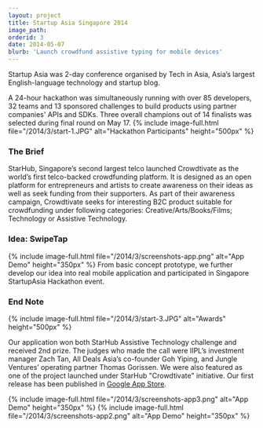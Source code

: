 ```yaml
---
layout: project
title: Startup Asia Singapore 2014
image_path: 
orderid: 3
date: 2014-05-07
blurb: 'Launch crowdfund assistive typing for mobile devices'
---
```

<p class='sublead'>Startup Asia was 2-day conference organised by Tech in Asia, Asia’s largest English-language technology and startup blog.</p>
 A 24-hour hackathon was simultaneously running with over 85 developers, 32 teams and 13 sponsored challenges to build products using partner companies' APIs and SDKs. Three overall champions out of 14 finalists was selected during final round on May 17.
{% include image-full.html file="/2014/3/start-1.JPG" alt="Hackathon Participants" height="500px"  %}

<!--more-->
### The Brief
StarHub, Singapore’s second largest telco launched Crowdtivate as the world’s first telco-backed crowdfunding platform. It is designed as an open platform for entrepreneurs and artists to create awareness on their ideas as well as seek funding from their supporters. As part of their awareness campaign, Crowdtivate seeks for interesting B2C product suitable for crowdfunding under following categories: Creative/Arts/Books/Films; Technology or Assistive Technology.

### Idea: SwipeTap
{% include image-full.html file="/2014/3/screenshots-app.png" alt="App Demo" height="350px" %}
From basic concept prototype, we further develop our idea into real mobile application and participated in Singapore StartupAsia Hackathon event.

### End Note
{% include image-full.html file="/2014/3/start-3.JPG" alt="Awards" height="500px"  %}

Our application won both StarHub Assistive Technology challenge and received 2nd prize. The judges who made the call were IIPL’s investment manager Zach Tan, All Deals Asia’s co-founder Goh Yiping, and Jungle Ventures’ operating partner Thomas Gorissen. We were also featured as one of the project launched under StarHub "Crowdtivate" initiative. Our first release has been published in [Google App Store](https://play.google.com/store/apps/details?id=com.sg.swipetap&hl=en).

{% include image-full.html file="/2014/3/screenshots-app3.png" alt="App Demo" height="350px" %}
{% include image-full.html file="/2014/3/screenshots-app2.png" alt="App Demo" height="350px" %}

